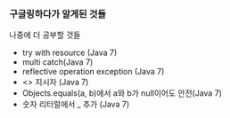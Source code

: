 ### 구글링하다가 알게된 것들
나중에 더 공부할 것들

* try with resource (Java 7)
* multi catch(Java 7)
* reflective operation exception (Java 7)
* <> 지시자 (Java 7)
* Objects.equals(a, b)에서 a와 b가 null이어도 안전(Java 7)
* 숫자 리터럴에서 _ 추가 (Java 7)